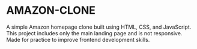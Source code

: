 # AMAZON-CLONE
A simple Amazon homepage clone built using HTML, CSS, and JavaScript. This project includes only the main landing page and is not responsive. Made for practice to improve frontend development skills.
